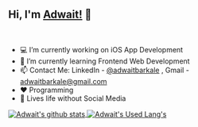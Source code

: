 
## Hi, I'm [Adwait!](https://iadwait.github.io/Personal-Site/) 👋

<br/>

- 💻 I’m currently working on iOS App Development
- 🌱 I’m currently learning Frontend Web Development
- 📫 Contact Me: LinkedIn - [@adwaitbarkale](https://in.linkedin.com/in/adwait-barkale-a77092119) , Gmail - adwaitbarkale@gmail.com
- ❤️ Programming
- 📵 Lives life without Social Media

<a href="https://github.com/iadwait">
 <img align="center" src="https://github-readme-stats.vercel.app/api?username=iadwait&show_icons=true&theme=light&line_height=27" alt="Adwait's github stats"/>
</a>


<a href="https://github.com/iadwait">
 <img align="center" src="https://github-readme-stats.vercel.app/api/top-langs/?username=iadwait&layout=compact&theme=chartreuse-light" alt="Adwait's Used Lang's"/>
</a>
